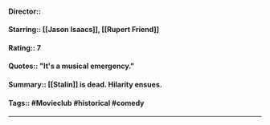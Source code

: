 #### Director::
#### Starring:: [[Jason Isaacs]], [[Rupert Friend]]
#### Rating:: 7
#### Quotes:: "It's a musical emergency."
#### Summary:: [[Stalin]] is dead. Hilarity ensues.
#### Tags:: #Movieclub #historical #comedy 

---